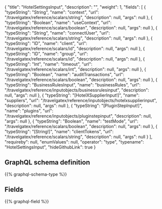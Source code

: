 {
  "title": "HotelSettingsInput",
  "description": "",
  "weight": 1,
  "fields": [
    {
      "typeString": "String",
      "name": "context",
      "url": "/travelgatex/reference/scalars/string",
      "description": null,
      "args": null
    },
    {
      "typeString": "Boolean",
      "name": "useContext",
      "url": "/travelgatex/reference/scalars/boolean",
      "description": null,
      "args": null
    },
    {
      "typeString": "String",
      "name": "connectUser",
      "url": "/travelgatex/reference/scalars/string",
      "description": null,
      "args": null
    },
    {
      "typeString": "ID",
      "name": "client",
      "url": "/travelgatex/reference/scalars/id",
      "description": null,
      "args": null
    },
    {
      "typeString": "ID",
      "name": "group",
      "url": "/travelgatex/reference/scalars/id",
      "description": null,
      "args": null
    },
    {
      "typeString": "Int",
      "name": "timeout",
      "url": "/travelgatex/reference/scalars/int",
      "description": null,
      "args": null
    },
    {
      "typeString": "Boolean",
      "name": "auditTransactions",
      "url": "/travelgatex/reference/scalars/boolean",
      "description": null,
      "args": null
    },
    {
      "typeString": "BusinessRulesInput",
      "name": "businessRules",
      "url": "/travelgatex/reference/inputobjects/businessrulesinput",
      "description": null,
      "args": null
    },
    {
      "typeString": "[HotelXSupplierInput!]",
      "name": "suppliers",
      "url": "/travelgatex/reference/inputobjects/hotelxsupplierinput",
      "description": null,
      "args": null
    },
    {
      "typeString": "[PluginStepInput!]",
      "name": "plugins",
      "url": "/travelgatex/reference/inputobjects/pluginstepinput",
      "description": null,
      "args": null
    },
    {
      "typeString": "Boolean",
      "name": "testMode",
      "url": "/travelgatex/reference/scalars/boolean",
      "description": null,
      "args": null
    },
    {
      "typeString": "[String!]",
      "name": "clientTokens",
      "url": "/travelgatex/reference/scalars/string",
      "description": null,
      "args": null
    }
  ],
  "requireby": null,
  "enumValues": null,
  "operator": "type",
  "typename": "HotelSettingsInput",
  "hideGithubLink": true
}
## GraphQL schema definition

{{% graphql-schema-type %}}

## Fields

{{% graphql-field %}}
